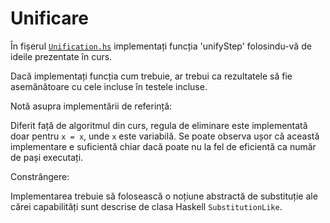 # Unificare

În fișerul [`Unification.hs`](Unification.hs) implementați funcția 'unifyStep'
folosindu-vă de ideile prezentate în curs.

Dacă implementați funcția cum trebuie, ar trebui ca rezultatele să fie asemănătoare cu cele
incluse în testele incluse.

Notă asupra implementării de referință:

Diferit față de algoritmul din curs, regula de eliminare este implementată doar pentru `x = x`, unde `x` este variabilă.  Se poate observa ușor că această implementare e suficientă chiar dacă poate nu la fel de eficientă ca număr de pași executați.

Constrângere:

Implementarea trebuie să folosească o noțiune abstractă de substituție ale cărei
capabilități sunt descrise de clasa Haskell `SubstitutionLike`.
